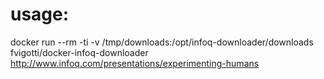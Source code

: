 # usage:

docker run --rm -ti -v /tmp/downloads:/opt/infoq-downloader/downloads \
fvigotti/docker-infoq-downloader \
http://www.infoq.com/presentations/experimenting-humans


